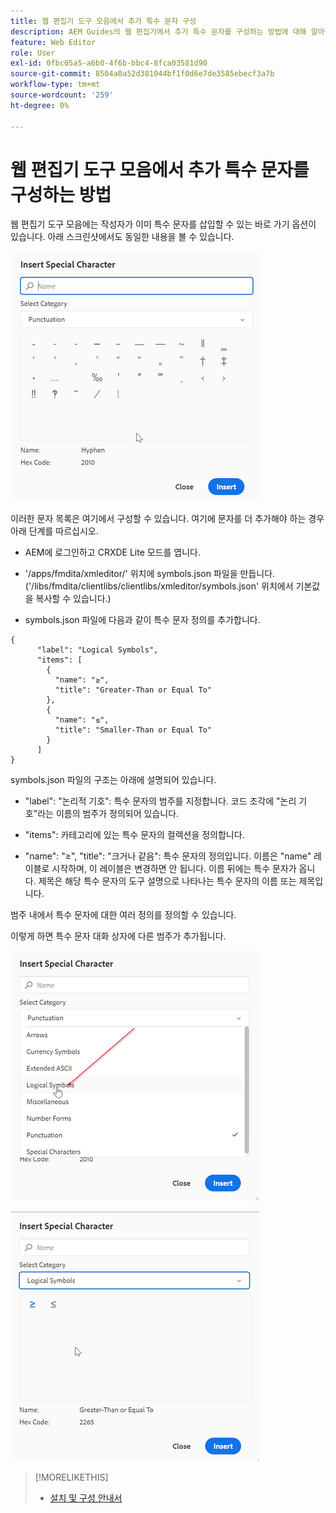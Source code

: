 ```yaml
---
title: 웹 편집기 도구 모음에서 추가 특수 문자 구성
description: AEM Guides의 웹 편집기에서 추가 특수 문자를 구성하는 방법에 대해 알아봅니다.
feature: Web Editor
role: User
exl-id: 0fbc05a5-a6b0-4f6b-bbc4-8fca03581d90
source-git-commit: 8504a0a52d381044bf1f0d6e7de3585ebecf3a7b
workflow-type: tm+mt
source-wordcount: '259'
ht-degree: 0%

---
```


# 웹 편집기 도구 모음에서 추가 특수 문자를 구성하는 방법

웹 편집기 도구 모음에는 작성자가 이미 특수 문자를 삽입할 수 있는 바로 가기 옵션이 있습니다.
아래 스크린샷에서도 동일한 내용을 볼 수 있습니다.

![특수 문자](assets/special-chars.png)


이러한 문자 목록은 여기에서 구성할 수 있습니다. 여기에 문자를 더 추가해야 하는 경우 아래 단계를 따르십시오.

+ AEM에 로그인하고 CRXDE Lite 모드를 엽니다.

+ &#39;/apps/fmdita/xmleditor/&#39; 위치에 symbols.json 파일을 만듭니다. (&#39;/libs/fmdita/clientlibs/clientlibs/xmleditor/symbols.json&#39; 위치에서 기본값을 복사할 수 있습니다.)

+ symbols.json 파일에 다음과 같이 특수 문자 정의를 추가합니다.

```
{
      "label": "Logical Symbols",
      "items": [
        {
          "name": "≥",
          "title": "Greater-Than or Equal To"
        },
        {
          "name": "≤",
          "title": "Smaller-Than or Equal To"
        }
      ]
}
```

symbols.json 파일의 구조는 아래에 설명되어 있습니다.

+ &quot;label&quot;: &quot;논리적 기호&quot;: 특수 문자의 범주를 지정합니다. 코드 조각에 &quot;논리 기호&quot;라는 이름의 범주가 정의되어 있습니다.

+ &quot;items&quot;: 카테고리에 있는 특수 문자의 컬렉션을 정의합니다.

+ &quot;name&quot;: &quot;≥&quot;, &quot;title&quot;: &quot;크거나 같음&quot;: 특수 문자의 정의입니다. 이름은 &quot;name&quot; 레이블로 시작하며, 이 레이블은 변경하면 안 됩니다. 이름 뒤에는 특수 문자가 옵니다. 제목은 해당 특수 문자의 도구 설명으로 나타나는 특수 문자의 이름 또는 제목입니다.

범주 내에서 특수 문자에 대한 여러 정의를 정의할 수 있습니다.

이렇게 하면 특수 문자 대화 상자에 다른 범주가 추가됩니다.

![특수 기호 범주](assets/special-char-category.png)

![특수 문자 삽입](assets/insert-special-char.png)

>[!MORELIKETHIS]
>
>+ [설치 및 구성 안내서](https://helpx.adobe.com/content/dam/help/en/xml-documentation-solution/3-6/XML-Documentation-for-Adobe-Experience-Manager_Installation-Configuration-Guide_EN.pdf)
